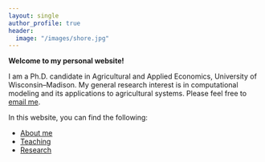 ```yaml
---
layout: single
author_profile: true
header:
  image: "/images/shore.jpg"
---
```


**Welcome to my personal website!**

I am a Ph.D. candidate in Agricultural and Applied Economics, University of Wisconsin–Madison. My general research interest is in computational modeling and its applications to agricultural systems. Please feel free to [email me](yuji.saikai@gmail.com).

In this website, you can find the following:
- [About me](/about/)
- [Teaching](/teaching/)
- [Research](/research/)
